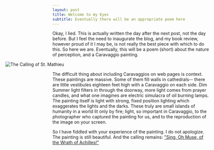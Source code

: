 ```yaml
---
layout: post
title: Welcome to my Eyes
subtitle: Eventually there will be an appropriate poem here
---
```


Okay, I lied. This is actually written the day after the next post, not the day before. But I feel the need to inaugurate the blog, and my book review, however proud of it I may be, is not really the best piece with which to do this. So here we are. Eventually, this will be a poem (short) about the nature of perception, and a Caravaggio painting.


<img src="http://upload.wikimedia.org/wikipedia/commons/1/10/Caravaggio_-_La_vocazione_di_San_Matteo.jpg" alt="The Calling of St. Mathieu" style = "margin-left: -150px">


The difficult thing about including Caravaggios on web pages is context. These paintings are massive. Some of them fill walls in cathedrals-- there are little vestibules eighteen feet high with a Caravaggio on each side. Dim Summer light filters in through the doorway, more light comes from prayer candles, and what one imagines are electric simulacra of oil burning lamps. The painting itself is light with strong, fixed position lighting which exaggerates the lights and the darks. These truly are small islands of humanity in a world lit only by fire; light, so important in Caravaggio, to the photographer who captured the painting for us, and to the reproduction of the image on your screen.


So I have fiddled with your experience of the painting.  I do not apologize. The painting is still beautiful. And the calling remains: <a href="http://www.youtube.com/watch?v=08e9k-c91E8&feature=related">"Sing, Oh Muse, of the Wrath of Achilles!"</a>

